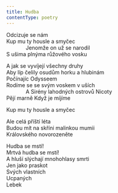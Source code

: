 ```yaml
---
title: Hudba
contentType: poetry
---
```


<section>

Odcizuje se nám  
Kup mu ty housle a smyčec  
             Jenomže on už se narodil  
S ušima plnýma růžového vosku

A jak se vyvíjejí všechny druhy  
Aby líp čelily osudům horku a hlubinám  
Počínajíc Odysseem  
Rodíme se se svým voskem v uších  
             A Sirény lahodných ostrovů Nicoty  
Pějí marně Když je míjíme

Kup mu ty housle a smyčec

Ale celá příští léta  
Budou mít na skříni malinkou mumii  
Královského novorozeněte

Hudba se mstí!  
Mrtvá hudba se mstí!  
A hluší slýchají mnohohlasy smrti  
Jen jako praskot  
Svých vlastních  
Ucpaných  
Lebek

</section>
